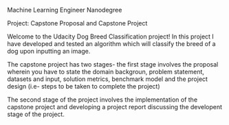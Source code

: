 Machine Learning Engineer Nanodegree

Project: Capstone Proposal and Capstone Project 

Welcome to the Udacity Dog Breed Classification project! In this project I have developed and tested an algorithm which will classify the breed of a dog upon inputting an image. 

The capstone project has two stages- the first stage involves the proposal wherein you have to state the domain backgroun, problem statement, datasets and input, solution metrics, benchmark model and the project design (i.e- steps to be taken to complete the project)

The second stage of the project involves the implementation of the capstone project and developing a project report discussing the developent stage of the project. 

